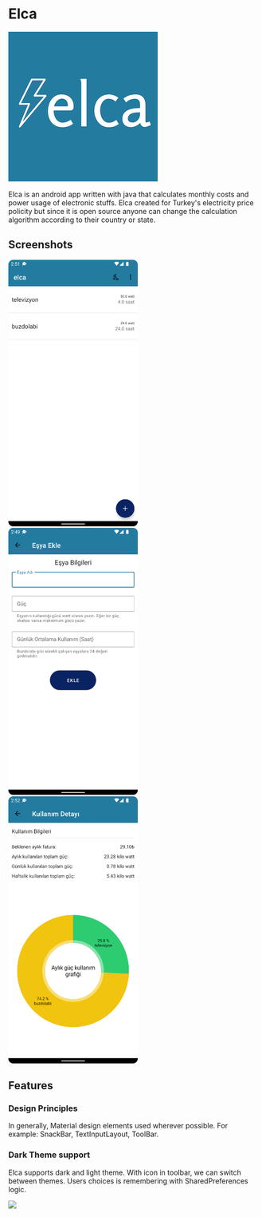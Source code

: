 # Elca

![Elca app icon](assets/elca-icon.png)

Elca is an android app written with java that calculates monthly costs and power usage of electronic stuffs. Elca created for Turkey's electricity price policity but since it is open source anyone can change the calculation algorithm according to their country or state. 


## Screenshots

<div>
  <img src="assets/main-activity-with-data.png" width="260"/>
  <img src="assets/add-item-activity.png" width="260"/>
  <img src="assets/detail-activity.png" width="260"/>
</div>


## Features

### Design Principles

In generally, Material design elements used wherever possible. For example: SnackBar, TextInputLayout, ToolBar.


### Dark Theme support

Elca supports dark and light theme. With icon in toolbar, we can switch between themes. Users choices is remembering with SharedPreferences logic.

<div>
  <img src="assets/dark-ligh-theme.png" width="390" />
</div>

